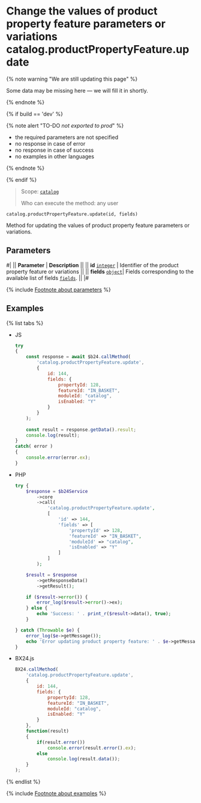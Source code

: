 # Change the values of product property feature parameters or variations catalog.productPropertyFeature.update

{% note warning "We are still updating this page" %}

Some data may be missing here — we will fill it in shortly.

{% endnote %}

{% if build == 'dev' %}

{% note alert "TO-DO _not exported to prod_" %}

- the required parameters are not specified
- no response in case of error
- no response in case of success
- no examples in other languages
  
{% endnote %}

{% endif %}

> Scope: [`catalog`](../../scopes/permissions.md)
>
> Who can execute the method: any user

```http
catalog.productPropertyFeature.update(id, fields)
```

Method for updating the values of product property feature parameters or variations.

## Parameters

#|
|| **Parameter** | **Description** ||
|| **id**
[`integer`](../../data-types.md) | Identifier of the product property feature or variations ||
|| **fields** 
[`object`](../../data-types.md)|  Fields corresponding to the available list of fields [`fields`](catalog-product-property-feature-get-fields.md). ||
|#

{% include [Footnote about parameters](../../../_includes/required.md) %}

## Examples

{% list tabs %}

- JS

    ```js
    try
    {
    	const response = await $b24.callMethod(
    		'catalog.productPropertyFeature.update',
    		{
    			id: 144,
    			fields: {
    				propertyId: 128,
    				featureId: "IN_BASKET",
    				moduleId: "catalog",
    				isEnabled: "Y"
    			}
    		}
    	);
    	
    	const result = response.getData().result;
    	console.log(result);
    }
    catch( error )
    {
    	console.error(error.ex);
    }
    ```

- PHP

    ```php
    try {
        $response = $b24Service
            ->core
            ->call(
                'catalog.productPropertyFeature.update',
                [
                    'id' => 144,
                    'fields' => [
                        'propertyId' => 128,
                        'featureId' => "IN_BASKET",
                        'moduleId' => "catalog",
                        'isEnabled' => "Y"
                    ]
                ]
            );
    
        $result = $response
            ->getResponseData()
            ->getResult();
    
        if ($result->error()) {
            error_log($result->error()->ex);
        } else {
            echo 'Success: ' . print_r($result->data(), true);
        }
    
    } catch (Throwable $e) {
        error_log($e->getMessage());
        echo 'Error updating product property feature: ' . $e->getMessage();
    }
    ```

- BX24.js

    ```js
    BX24.callMethod(
        'catalog.productPropertyFeature.update',
        {
            id: 144,
            fields: {
                propertyId: 128,
                featureId: "IN_BASKET",
                moduleId: "catalog",
                isEnabled: "Y"
            }
        },
        function(result)
        {
            if(result.error())
                console.error(result.error().ex);
            else
                console.log(result.data());
        }
    );
    ```

{% endlist %}

{% include [Footnote about examples](../../../_includes/examples.md) %}